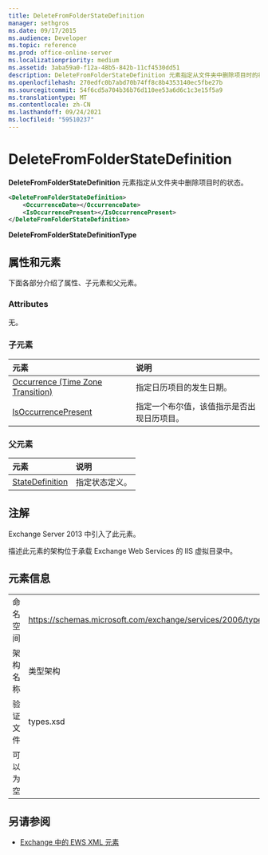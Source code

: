 ```yaml
---
title: DeleteFromFolderStateDefinition
manager: sethgros
ms.date: 09/17/2015
ms.audience: Developer
ms.topic: reference
ms.prod: office-online-server
ms.localizationpriority: medium
ms.assetid: 3aba59a0-f12a-48b5-842b-11cf4530dd51
description: DeleteFromFolderStateDefinition 元素指定从文件夹中删除项目时的状态。
ms.openlocfilehash: 270edfc0b7abd70b74ff8c8b4353140ec5fbe27b
ms.sourcegitcommit: 54f6cd5a704b36b76d110ee53a6d6c1c3e15f5a9
ms.translationtype: MT
ms.contentlocale: zh-CN
ms.lasthandoff: 09/24/2021
ms.locfileid: "59510237"
---
```

# <a name="deletefromfolderstatedefinition"></a>DeleteFromFolderStateDefinition

**DeleteFromFolderStateDefinition** 元素指定从文件夹中删除项目时的状态。 
  
```XML
<DeleteFromFolderStateDefinition>
    <OccurrenceDate></OccurrenceDate>
    <IsOccurrencePresent></IsOccurrencePresent>
</DeleteFromFolderStateDefinition>
```

 **DeleteFromFolderStateDefinitionType**
## <a name="attributes-and-elements"></a>属性和元素

下面各部分介绍了属性、子元素和父元素。
  
### <a name="attributes"></a>Attributes

无。
  
### <a name="child-elements"></a>子元素

|**元素**|**说明**|
|:-----|:-----|
|[Occurrence (Time Zone Transition)](occurrence-time-zone-transition.md) <br/> |指定日历项目的发生日期。  <br/> |
|[IsOccurrencePresent](isoccurrencepresent.md) <br/> |指定一个布尔值，该值指示是否出现日历项目。  <br/> |
   
### <a name="parent-elements"></a>父元素

|**元素**|**说明**|
|:-----|:-----|
|[StateDefinition](statedefinition.md) <br/> |指定状态定义。  <br/> |
   
## <a name="remarks"></a>注解

Exchange Server 2013 中引入了此元素。
  
描述此元素的架构位于承载 Exchange Web Services 的 IIS 虚拟目录中。
  
## <a name="element-information"></a>元素信息

|||
|:-----|:-----|
|命名空间  <br/> |https://schemas.microsoft.com/exchange/services/2006/types  <br/> |
|架构名称  <br/> |类型架构  <br/> |
|验证文件  <br/> |types.xsd  <br/> |
|可以为空  <br/> ||
   
## <a name="see-also"></a>另请参阅

- [Exchange 中的 EWS XML 元素](ews-xml-elements-in-exchange.md)

